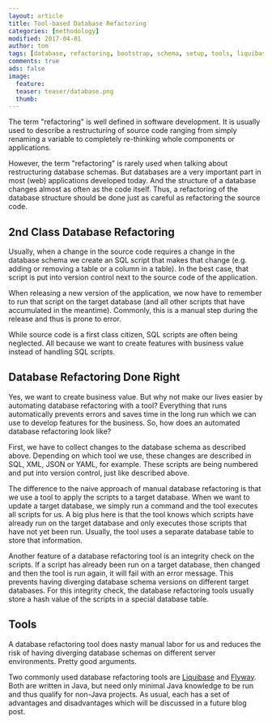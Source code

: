 ```yaml
---
layout: article
title: Tool-based Database Refactoring
categories: [methodology]
modified: 2017-04-01
author: tom
tags: [database, refactoring, bootstrap, schema, setup, tools, liquibase, flyway, sql, script, automatic]
comments: true
ads: false
image:
  feature: 
  teaser: teaser/database.png
  thumb:
---
```


The term "refactoring" is well defined in software development. It is usually used
to describe a restructuring of source code ranging from simply renaming a variable
to completely re-thinking whole components or applications.

However, the term "refactoring" is rarely used when talking about restructuring database
schemas. But databases are a very important part in most (web) applications
developed today. And the structure of a database changes almost as often as
the code itself. Thus, a refactoring of the database structure should be done just as careful
as refactoring the source code.

## 2nd Class Database Refactoring
Usually, when a change in the source code requires a change in the database schema
we create an SQL script that makes that change (e.g. adding or removing a table
or a column in a table). In the best case, that script is put into version control
next to the source code of the application. 

When releasing a new version of the application, we now have to remember to 
run that script on the target database (and all other scripts that have accumulated
in the meantime). Commonly, this is a manual step during the release and thus is
prone to error. 

While source code is a first class citizen, SQL scripts are often
being neglected. All because we want to create features with business value
instead of handling SQL scripts.

## Database Refactoring Done Right
Yes, we want to create business value. But why not make our lives easier by
automating database refactoring with a tool? Everything that runs automatically
prevents errors and saves time in the long run which we can use to develop
features for the business. So, how does an automated database refactoring
look like?

First, we have to collect changes to the database schema as described above.
Depending on which tool we use, these changes are described in SQL, XML, JSON or
YAML, for example. These scripts are being numbered and put into version 
control, just like described above. 

The difference to the naive approach of manual database refactoring is that
we use a tool to apply the scripts to a target database. When we want to
update a target database, we simply run a command and the tool executes
all scripts for us. A big plus here is that the tool knows which scripts
have already run on the target database and only executes those scripts that
have not yet been run. Usually, the tool uses a separate database table to
store that information.

Another feature of a database refactoring tool is an integrity check on the
scripts. If a script has already been run on a target database, then changed
and then the tool is run again, it will fail with an error message. This
prevents having diverging database schema versions on different target databases.
For this integrity check, the database refactoring tools usually store a
hash value of the scripts in a special database table.

## Tools
A database refactoring tool does nasty manual labor for us and reduces the risk
of having diverging database schemas on different server environments. Pretty good
arguments. 

Two commonly used database refactoring tools are [Liquibase](http://www.liquibase.org/) 
and [Flyway](https://flywaydb.org/). Both
are written in Java, but need only minimal Java knowledge to be run and thus
qualify for non-Java projects. As usual, each has a set of advantages and 
disadvantages which will be discussed in a future blog post.




